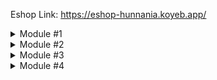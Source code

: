 Eshop Link: https://eshop-hunnania.koyeb.app/
<details>
    <summary>Module #1</summary>

# Module 1
## Reflection 1
I have applied most of the clean code principles that I've learned this week to my code in this tutorial.
Firstly, I have written my variables and arguments to be meaningful and self-descriptive. Secondly,
I have written my functions to be small, using descriptive names, and applied command query separation.
Then, I have written my codes with the right layout and formatting.

I have found a mistake in my `ProductList.html` where I wrote comments instead of explaining it through my code.
I think I can fix it by stating a class for the delete and edit button.

## Reflection 2
1. I feel like I have to practice more on writing unit tests because I'm still a little bit confused when
   writing it. The number of tests we should write depends on how many features we have and how complex it is.
   Having a 100% code coverage doesn't mean our code is guaranteed having no bugs and errors. Code coverage
   only measures the percentage of code that is executed by our tests. Our tests can also have bugs or errors
   and does not guarantee that all possible execution paths or scenarios have been tested.

</details>
<details>
    <summary>Module #2</summary>

# Module 2
1. I have added more unit tests for the product service, product controller, and homepage controller. The
strategies I used are to look at the code coverage report from jacoco. Then, I looked at which part is still
low for the code coverage percentage. After that, I clicked at the Java files one by one from the report and
make the unit tests for the methods that haven't been tested yet. After making the unit tests, I took a look at
the newest report and try to improve my code coverage if I still can.
2. Yes. To implement CI, I have used a few tools such as JUnit, Scorecard, and SonarCloud. These tools will help
me monitor, integrate, and validate code changes automatically. This ensures that changes are regularly and 
smoothly integrated into the main codebase, reducing integration issues. To implement CD, I have deployed my app to 
Koyeb with Dockerfile which is fast and efficient. This ensures that validated code changes are deployed to production 
or staging environments automatically, reducing manual intervention and deployment errors. Both workflows are automated, 
triggered by code changes in the repository, specifically, `master` branch. This automation speeds up the development 
cycle, improves code quality, and ensures that the latest changes are always available in the deployment environment.
</details>
<details>
   <summary>Module #3</summary>

# Module 3
1. I have applied three SOLID principles:<br>
   - Single Responsibility Principle (SRP): I used to create Product ID through the Product Class. After applying RSP,
   I create the Product ID through Product Repository class.
   - Liskov Substitution Principle (LSP): In the Product Controller file, I used to have two different classes, 
   ProductController and CarController. Now, I have seperated them into two different files.
   - Dependency Inversion Principle (DIP): I made two interfaces for Product and Car Service. <br><br>
2. Applying SOLID principles will make your project/codes more maintainable, adaptable, and testable, and making it a
   higher-quality software. Firstly, Each class has a single responsibility (SRP), making it easier to understand and 
   modify. This also reduces bugs when making changes. Secondly, SOLID principles improve code reusability and 
   extensibility (OCP). Thirdly, LSP will make your code more flexible, different implementations can be used alternately. 
   Fourthly, ISP and DIP reducing unnecessary dependencies and making components easier to test in isolation.<br><br>
   Example: 
   - Assigning `productId` through `create()` method in ProductRepository class instead of through Product class.
   - Seperating `CarController` class into a new file instead of adding it in `ProductController` file will help 
   - Creating `ProductRepositoryInterface` and `CarRepositoryInterface`.<br><br>
3. Not applying SOLID principles, your code tends to become more complex and harder to maintain over time because 
classes may have multiple responsibilities (violating SRP). Then, without OCP, making changes or adding new features 
often requires modifying existing code, increasing the risk bugs. Not following the LSP can make it tricky to swap one 
part of the code for another without unexpected problems. If interfaces are too big or have things not everyone needs 
(violating ISP), it can make the code more complicated. Lastly, if the code is too dependent on specific details 
(violating DIP), it can be tough to make changes or use different parts together.
</details>
<details>
   <summary>Module #4</summary>

# Module 4
1. I think, the TDD flow is useful for me because with TDD I can focus on implementing one functionality at a time.
2. I think my tests have successfully followed the F.I.R.S.T principle.
</details>